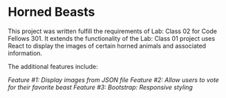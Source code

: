# Horned Beasts

This project was written fulfill the requirements of Lab: Class 02 for Code Fellows 301. It extends the functionality of the Lab: Class 01 project uses React to display the images of certain horned animals and associated information.

The additional features include:

_Feature #1: Display images from JSON file_
_Feature #2: Allow users to vote for their favorite beast_
_Feature #3: Bootstrap: Responsive styling_
